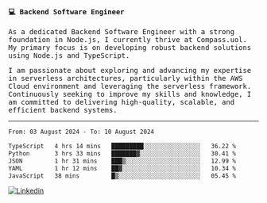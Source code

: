 
<samp>
  
#### 💻 Backend Software Engineer

As a dedicated Backend Software Engineer with a strong foundation in Node.js, I currently thrive at Compass.uol. My primary focus is on developing robust backend solutions using Node.js and TypeScript.

I am passionate about exploring and advancing my expertise in serverless architectures, particularly within the AWS Cloud environment and leveraging the serverless framework. Continuously seeking to improve my skills and knowledge, I am committed to delivering high-quality, scalable, and efficient backend systems.

---

<!--START_SECTION:waka-->

```txt
From: 03 August 2024 - To: 10 August 2024

TypeScript   4 hrs 14 mins   █████████░░░░░░░░░░░░░░░░   36.22 %
Python       3 hrs 33 mins   ███████▓░░░░░░░░░░░░░░░░░   30.41 %
JSON         1 hr 31 mins    ███▒░░░░░░░░░░░░░░░░░░░░░   12.99 %
YAML         1 hr 12 mins    ██▓░░░░░░░░░░░░░░░░░░░░░░   10.34 %
JavaScript   38 mins         █▒░░░░░░░░░░░░░░░░░░░░░░░   05.45 %
```

<!--END_SECTION:waka-->
  
</samp>

[![Linkedin](https://img.shields.io/badge/-Mateus%20Garcia-c080ff?style=flat-square&logo=Linkedin&logoColor=white&link=https://www.linkedin.com/in/mpgxc)](https://www.linkedin.com/in/mateusogarcia) 
